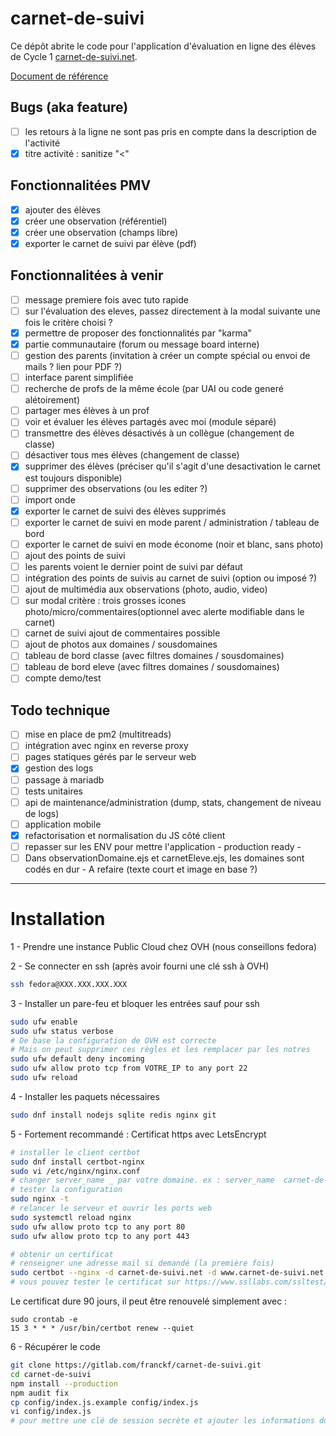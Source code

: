 # carnet-de-suivi

Ce dépôt abrite le code pour l'application d'évaluation en ligne des élèves de Cycle 1 [carnet-de-suivi.net](https://carnet-de-suivi.net).

[Document de référence](https://eduscol.education.fr/cid97131/suivi-et-evaluation-a-l-ecole-maternelle.html)

## Bugs (aka feature)
- [ ] les retours à la ligne ne sont pas pris en compte dans la description de l'activité
- [x] titre activité : sanitize "<"

## Fonctionnalitées PMV

- [x] ajouter des élèves
- [x] créer une observation (référentiel)
- [x] créer une observation (champs libre)
- [x] exporter le carnet de suivi par élève (pdf)

## Fonctionnalitées à venir

- [ ] message premiere fois avec tuto rapide
- [ ] sur l'évaluation des eleves, passez directement à la modal suivante une fois le critère choisi ?
- [x] permettre de proposer des fonctionnalités par "karma"
- [x] partie communautaire (forum ou message board interne)
- [ ] gestion des parents (invitation à créer un compte spécial ou envoi de mails ? lien pour PDF ?)
- [ ] interface parent simplifiée
- [ ] recherche de profs de la même école (par UAI ou code generé alétoirement)
- [ ] partager mes élèves à un prof
- [ ] voir et évaluer les élèves partagés avec moi (module séparé)
- [ ] transmettre des élèves désactivés à un collègue (changement de classe)
- [ ] désactiver tous mes élèves (changement de classe)
- [x] supprimer des élèves (préciser qu'il s'agit d'une desactivation le carnet est toujours disponible)
- [ ] supprimer des observations (ou les editer ?)
- [ ] import onde
- [x] exporter le carnet de suivi des élèves supprimés
- [ ] exporter le carnet de suivi en mode parent / administration / tableau de bord
- [ ] exporter le carnet de suivi en mode économe (noir et blanc, sans photo)
- [ ] ajout des points de suivi
- [ ] les parents voient le dernier point de suivi par défaut
- [ ] intégration des points de suivis au carnet de suivi (option ou imposé ?)
- [ ] ajout de multimédia aux observations (photo, audio, video)
- [ ] sur modal critère : trois grosses icones photo/micro/commentaires(optionnel avec alerte modifiable dans le carnet)
- [ ] carnet de suivi ajout de commentaires possible
- [ ] ajout de photos aux domaines / sousdomaines
- [ ] tableau de bord classe (avec filtres domaines / sousdomaines)
- [ ] tableau de bord eleve (avec filtres domaines / sousdomaines)
- [ ] compte demo/test

## Todo technique

- [ ] mise en place de pm2 (multitreads)
- [ ] intégration avec nginx en reverse proxy
- [ ] pages statiques gérés par le serveur web
- [x] gestion des logs
- [ ] passage à mariadb
- [ ] tests unitaires
- [ ] api de maintenance/administration (dump, stats, changement de niveau de logs)
- [ ] application mobile
- [x] refactorisation et normalisation du JS côté client
- [ ] repasser sur les ENV pour mettre l'application - production ready -
- [ ] Dans observationDomaine.ejs et carnetEleve.ejs, les domaines sont codés en dur - A refaire (texte court et image en base ?)

---

# Installation

1 - Prendre une instance Public Cloud chez OVH (nous conseillons fedora)

2 - Se connecter en ssh (après avoir fourni une clé ssh à OVH)

```bash
ssh fedora@XXX.XXX.XXX.XXX
```

3 - Installer un pare-feu et bloquer les entrées sauf pour ssh

```bash
sudo ufw enable
sudo ufw status verbose
# De base la configuration de OVH est correcte
# Mais on peut supprimer ces règles et les remplacer par les notres
sudo ufw default deny incoming
sudo ufw allow proto tcp from VOTRE_IP to any port 22
sudo ufw reload
```

4 - Installer les paquets nécessaires

```bash
sudo dnf install nodejs sqlite redis nginx git
```

5 - Fortement recommandé : Certificat https avec LetsEncrypt

```bash
# installer le client certbot
sudo dnf install certbot-nginx
sudo vi /etc/nginx/nginx.conf
# changer server_name _ par votre domaine. ex : server_name  carnet-de-suivi.net www.carnet-de-suivi.net;
# tester la configuration
sudo nginx -t
# relancer le serveur et ouvrir les ports web
sudo systemctl reload nginx
sudo ufw allow proto tcp to any port 80
sudo ufw allow proto tcp to any port 443

# obtenir un certificat
# renseigner une adresse mail si demandé (la première fois)
sudo certbot --nginx -d carnet-de-suivi.net -d www.carnet-de-suivi.net
# vous pouvez tester le certificat sur https://www.ssllabs.com/ssltest/analyze.html?d=carnet%2dde%2dsuivi.net&latest
```

Le certificat dure 90 jours, il peut être renouvelé simplement avec :
```
sudo crontab -e
15 3 * * * /usr/bin/certbot renew --quiet
```

6 - Récupérer le code

```bash
git clone https://gitlab.com/franckf/carnet-de-suivi.git
cd carnet-de-suivi
npm install --production
npm audit fix
cp config/index.js.example config/index.js
vi config/index.js
# pour mettre une clé de session secrète et ajouter les informations du compte mail
```
